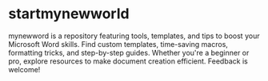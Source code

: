 # startmynewworld
mynewword is a repository featuring tools, templates, and tips to boost your Microsoft Word skills. Find custom templates, time-saving macros, formatting tricks, and step-by-step guides. Whether you're a beginner or pro, explore resources to make document creation efficient. Feedback is welcome!
